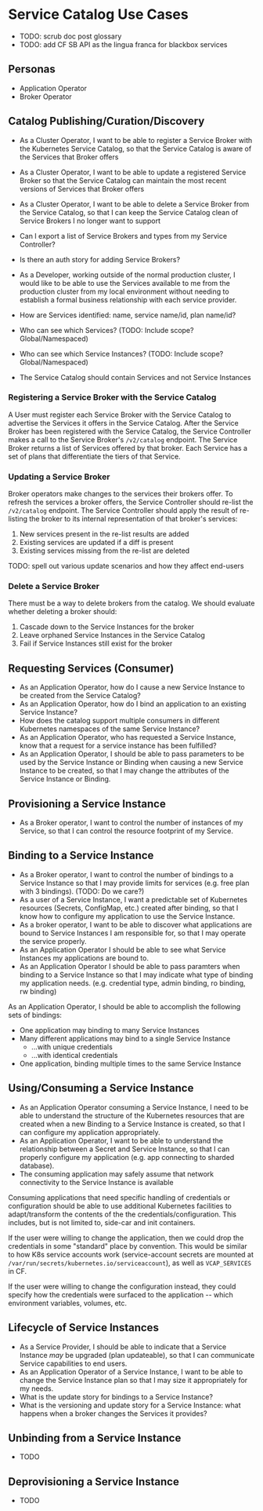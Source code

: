 # Service Catalog Use Cases

* TODO: scrub doc post glossary
* TODO: add CF SB API as the lingua franca for blackbox services

## Personas

* Application Operator
* Broker Operator

## Catalog Publishing/Curation/Discovery

* As a Cluster Operator, I want to be able to register a Service Broker with the Kubernetes
  Service Catalog, so that the Service Catalog is aware of the Services that
  Broker offers
* As a Cluster Operator, I want to be able to update a registered Service Broker so that the
  Service Catalog can maintain the most recent versions of Services that Broker
  offers
* As a Cluster Operator, I want to be able to delete a Service Broker from the Service
  Catalog, so that I can keep the Service Catalog clean of Service Brokers I no
  longer want to support

* Can I export a list of Service Brokers and types from my Service Controller?
* Is there an auth story for adding Service Brokers?
* As a Developer, working outside of the normal production cluster, I would like
  to be able to use the Services available to me from the production cluster
  from my local environment without needing to establish a formal business
  relationship with each service provider.


* How are Services identified: name, service name/id, plan name/id?
* Who can see which Services? (TODO: Include scope? Global/Namespaced)
* Who can see which Service Instances? (TODO: Include scope? Global/Namespaced)
* The Service Catalog should contain Services and not Service Instances

### Registering a Service Broker with the Service Catalog

A User must register each Service Broker with the Service Catalog to advertise
the Services it offers in the Service Catalog. After the Service Broker has been
registered with the Service Catalog, the Service Controller makes a call to the
Service Broker's `/v2/catalog` endpoint. The Service Broker returns a list of
Services offered by that broker. Each Service has a set of plans that
differentiate the tiers of that Service.

### Updating a Service Broker

Broker operators make changes to the services their brokers offer. To refresh
the services a broker offers, the Service Controller should re-list the
`/v2/catalog` endpoint.  The Service Controller should apply the result of
re-listing the broker to its internal representation of that broker's services:

1. New services present in the re-list results are added
2. Existing services are updated if a diff is present
3. Existing services missing from the re-list are deleted

TODO: spell out various update scenarios and how they affect end-users

### Delete a Service Broker

There must be a way to delete brokers from the catalog. We should evaluate
whether deleting a broker should:

1. Cascade down to the Service Instances for the broker
2. Leave orphaned Service Instances in the Service Catalog
3. Fail if Service Instances still exist for the broker

## Requesting Services (Consumer)

* As an Application Operator, how do I cause a new Service Instance to be created from the
  Service Catalog?
* As an Application Operator, how do I bind an application to an existing Service Instance?
* How does the catalog support multiple consumers in different Kubernetes
  namespaces of the same Service Instance?
* As an Application Operator, who has requested a Service Instance, know that a request for a
  service instance has been fulfilled?
* As an Application Operator, I should be able to pass parameters to be used by the Service
  Instance or Binding when causing a new Service Instance to be created, so that
  I may change the attributes of the Service Instance or Binding.

## Provisioning a Service Instance

* As a Broker operator, I want to control the number of instances of my Service,
  so that I can control the resource footprint of my Service.

## Binding to a Service Instance

* As a Broker operator, I want to control the number of bindings to a Service
  Instance so that I may provide limits for services (e.g. free plan with 3
  bindings). (TODO: Do we care?)
* As a user of a Service Instance, I want a predictable set of Kubernetes
  resources (Secrets, ConfigMap, etc.) created after binding, so that I know how
  to configure my application to use the Service Instance.
* As a broker operator, I want to be able to discover what applications are
  bound to Service Instances I am responsible for, so that I may operate the
  service properly.
* As an Application Operator I should be able to see what Service Instances my applications are
  bound to.
* As an Application Operator I should be able to pass paramters when binding to a Service
  Instance so that I may indicate what type of binding my application needs.
  (e.g. credential type, admin binding, ro binding, rw binding)

As an Application Operator, I should be able to accomplish the following sets of bindings:

* One application may binding to many Service Instances
* Many different applications may bind to a single Service Instance
  * ...with unique credentials
  * ...with identical credentials
* One application, binding multiple times to the same Service Instance

## Using/Consuming a Service Instance

* As an Application Operator consuming a Service Instance, I need to be able to understand the structure
  of the Kubernetes resources that are created when a new Binding to a Service
  Instance is created, so that I can configure my application appropriately.
* As an Application Operator, I want to be able to understand the relationship between a Secret
  and Service Instance, so that I can properly configure my application (e.g.
  app connecting to sharded database).
* The consuming application may safely assume that network connectivity to the
  Service Instance is available

Consuming applications that need specific handling of credentials or
configuration should be able to use additional Kubernetes facilities to
adapt/transform the contents of the the credentials/configuration. This
includes, but is not limited to, side-car and init containers.

If the user were willing to change the application, then we could
drop the credentials in some "standard" place by convention. This would be
similar to how K8s service accounts work (service-account secrets are mounted at
`/var/run/secrets/kubernetes.io/serviceaccount`), as well as `VCAP_SERVICES` in
CF.

If the user were willing to change the configuration instead, they could specify
how the credentials were surfaced to the application -- which environment
variables, volumes, etc.

## Lifecycle of Service Instances

* As a Service Provider, I should be able to indicate that a Service Instance
  _may_ be upgraded (plan updateable), so that I can communicate Service
  capabilities to end users.
* As an Application Operator of a Service Instance, I want to be able to change the Service
  Instance plan so that I may size it appropriately for my needs.
* What is the update story for bindings to a Service Instance?
* What is the versioning and update story for a Service Instance: what happens
  when a broker changes the Services it provides?

## Unbinding from a Service Instance

* TODO

## Deprovisioning a Service Instance

* TODO
